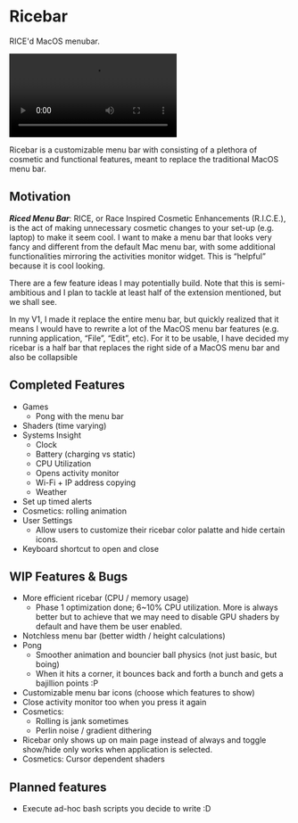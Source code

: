 # Ricebar

RICE'd MacOS menubar.

![Ricebar](./so_ricebar.mov)

Ricebar is a customizable menu bar with consisting of a plethora of cosmetic and functional features, meant to replace the traditional MacOS menu bar.

## Motivation
__*Riced Menu Bar*__: RICE, or Race Inspired Cosmetic Enhancements (R.I.C.E.), is the act of making unnecessary cosmetic changes to your set-up (e.g. laptop) to make it seem cool. I want to make a menu bar that looks very fancy and different from the default Mac menu bar, with some additional functionalities mirroring the activities monitor widget. This is “helpful” because it is cool looking.

There are a few feature ideas I may potentially build. Note that this is semi-ambitious and I plan to tackle at least half of the extension mentioned, but we shall see.

In my V1, I made it replace the entire menu bar, but quickly realized that it means I would have to rewrite a lot of the MacOS menu bar features (e.g. running application, “File”, “Edit”, etc). For it to be usable, I have decided my ricebar is a half bar that replaces the right side of a MacOS menu bar and also be collapsible

## Completed Features
- Games
  - Pong with the menu bar
- Shaders (time varying)
- Systems Insight
  - Clock
  - Battery (charging vs static)
  - CPU Utilization
  - Opens activity monitor
  - Wi-Fi + IP address copying
  - Weather
- Set up timed alerts
- Cosmetics: rolling animation
- User Settings
  - Allow users to customize their ricebar color palatte and hide certain icons.
- Keyboard shortcut to open and close

## WIP Features & Bugs
- More efficient ricebar (CPU / memory usage)
  - Phase 1 optimization done; 6~10% CPU utilization. More is always better but to achieve that we may need to disable GPU shaders by default and have them be user enabled.
- Notchless menu bar (better width / height calculations)
- Pong
  - Smoother animation and bouncier ball physics (not just basic, but boing)
  - When it hits a corner, it bounces back and forth a bunch and gets a bajillion points :P
- Customizable menu bar icons (choose which features to show)
- Close activity monitor too when you press it again
- Cosmetics: 
  - Rolling is jank sometimes
  - Perlin noise / gradient dithering
- Ricebar only shows up on main page instead of always and toggle show/hide only works when application is selected.
- Cosmetics: Cursor dependent shaders

## Planned features
- Execute ad-hoc bash scripts you decide to write :D
